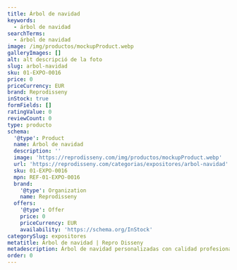 ```yaml
---
title: Árbol de navidad
keywords:
  - árbol de navidad
searchTerms:
  - árbol de navidad
image: /img/productos/mockupProduct.webp
galleryImages: []
alt: alt descripció de la foto
slug: arbol-navidad
sku: 01-EXPO-0016
price: 0
priceCurrency: EUR
brand: Reprodisseny
inStock: true
formFields: []
ratingValue: 0
reviewCount: 0
type: producto
schema:
  '@type': Product
  name: Árbol de navidad
  description: ''
  image: 'https://reprodisseny.com/img/productos/mockupProduct.webp'
  url: 'https://reprodisseny.com/categorias/expositores/arbol-navidad'
  sku: 01-EXPO-0016
  mpn: REF-01-EXPO-0016
  brand:
    '@type': Organization
    name: Reprodisseny
  offers:
    '@type': Offer
    price: 0
    priceCurrency: EUR
    availability: 'https://schema.org/InStock'
categorySlug: expositores
metatitle: Árbol de navidad | Repro Disseny
metadescription: Árbol de navidad personalizadas con calidad profesional en Cataluña.
order: 0
---
```


